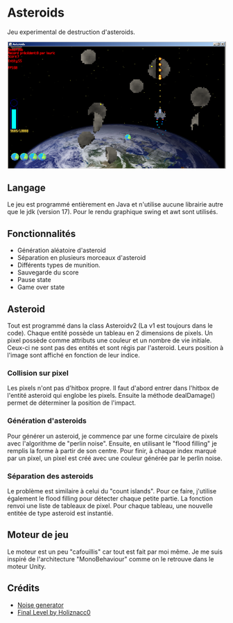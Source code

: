 # Asteroids

Jeu experimental de destruction d'asteroids.

![picture](rsc/github/screenshot.png)

## Langage

Le jeu est programmé entièrement en Java et n'utilise aucune librairie autre que le jdk (version 17).
Pour le rendu graphique swing et awt sont utilisés.

## Fonctionnalités

- Génération aléatoire d'asteroid
- Séparation en plusieurs morceaux d'asteroid
- Différents types de munition.
- Sauvegarde du score
- Pause state
- Game over state

## Asteroid

Tout est programmé dans la class Asteroidv2 (La v1 est toujours dans le code).
Chaque entité possède un tableau en 2 dimensions de pixels.
Un pixel possède comme attributs une couleur et un nombre de vie initiale.
Ceux-ci ne sont pas des entités et sont régis par l'asteroid. Leurs position à l'image 
sont affiché en fonction de leur indice.

### Collision sur pixel

Les pixels n'ont pas d'hitbox propre. Il faut d'abord entrer dans l'hitbox de l'entité asteroid qui englobe les pixels.
Ensuite la méthode dealDamage() permet de déterminer la position de l'impact.

### Génération d'asteroids

Pour générer un asteroid, je commence par une forme circulaire de pixels avec l'algorithme de "perlin noise".
Ensuite, en utilisant le "flood filling" je remplis la forme à partir de son centre.
Pour finir, à chaque index marqué par un pixel, un pixel est créé avec une couleur générée par le perlin noise.

### Séparation des asteroids

Le problème est similaire à celui du "count islands".
Pour ce faire, j'utilise également le flood filling pour détecter
chaque petite partie. La fonction renvoi une liste de tableaux de pixel.
Pour chaque tableau, une nouvelle entitée de type asteroid est instantié.

## Moteur de jeu

Le moteur est un peu "cafouillis" car tout est fait par moi même. Je me suis inspiré de l'architecture "MonoBehaviour" 
comme on le retrouve dans le moteur Unity.

## Crédits

- [Noise generator](https://gist.github.com/alksily/7a85a1898e65c936f861ee93516e397d#file-noisegenerator-java)
- [Final Level by Holiznacc0](https://freemusicarchive.org/music/holiznacc0/gamer-beats/final-level/)

